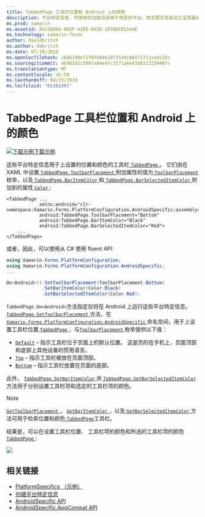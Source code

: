 ```yaml
---
title: TabbedPage 工具栏位置和 Android 上的颜色
description: 平台特定信息，可使用的功能仅适用于特定的平台，而无需实现自定义呈现器或效果。 本文介绍如何使用 Android 平台的特定于您不要将 TabbedPage 上设置的位置和颜色的工具栏。
ms.prod: xamarin
ms.assetid: A5C68D6A-9A5F-42EE-845D-1E5B0CB1544E
ms.technology: xamarin-forms
author: davidbritch
ms.author: dabritch
ms.date: 07/10/2018
ms.openlocfilehash: c68b190e71f83504e20731e9c66571711ced22bc
ms.sourcegitcommit: 4b402d1c508fa84e4fc3171a6e43b811323948fc
ms.translationtype: MT
ms.contentlocale: zh-CN
ms.lasthandoff: 04/23/2019
ms.locfileid: "61361201"
---
```

# <a name="tabbedpage-toolbar-placement-and-color-on-android"></a>TabbedPage 工具栏位置和 Android 上的颜色

[![下载示例](~/media/shared/download.png)下载示例](https://developer.xamarin.com/samples/xamarin-forms/userinterface/platformspecifics/)

这些平台特定信息用于上设置的位置和颜色的工具栏[ `TabbedPage` ](xref:Xamarin.Forms.TabbedPage)。 它们由在 XAML 中设置[ `TabbedPage.ToolbarPlacement` ](xref:Xamarin.Forms.PlatformConfiguration.AndroidSpecific.TabbedPage.ToolbarPlacementProperty)附加属性的值为[ `ToolbarPlacement` ](xref:Xamarin.Forms.PlatformConfiguration.AndroidSpecific.ToolbarPlacement)枚举，以及[ `TabbedPage.BarItemColor` ](xref:Xamarin.Forms.PlatformConfiguration.AndroidSpecific.TabbedPage.BarItemColorProperty)和[ `TabbedPage.BarSelectedItemColor` ](xref:Xamarin.Forms.PlatformConfiguration.AndroidSpecific.TabbedPage.BarSelectedItemColorProperty)附加到的属性[ `Color` ](xref:Xamarin.Forms.Color):

```xaml
<TabbedPage ...
            xmlns:android="clr-namespace:Xamarin.Forms.PlatformConfiguration.AndroidSpecific;assembly=Xamarin.Forms.Core"
            android:TabbedPage.ToolbarPlacement="Bottom"
            android:TabbedPage.BarItemColor="Black"
            android:TabbedPage.BarSelectedItemColor="Red">
    ...
</TabbedPage>
```

或者，因此，可以使用从 C# 使用 fluent API:

```csharp
using Xamarin.Forms.PlatformConfiguration;
using Xamarin.Forms.PlatformConfiguration.AndroidSpecific;
...

On<Android>().SetToolbarPlacement(ToolbarPlacement.Bottom)
             .SetBarItemColor(Color.Black)
             .SetBarSelectedItemColor(Color.Red);
```

`TabbedPage.On<Android>`方法指定仅将在 Android 上运行这些平台特定信息。 [ `TabbedPage.SetToolbarPlacement` ](xref:Xamarin.Forms.PlatformConfiguration.AndroidSpecific.TabbedPage.SetToolbarPlacement(Xamarin.Forms.IPlatformElementConfiguration{Xamarin.Forms.PlatformConfiguration.Android,Xamarin.Forms.TabbedPage},Xamarin.Forms.PlatformConfiguration.AndroidSpecific.ToolbarPlacement))方法，在[ `Xamarin.Forms.PlatformConfiguration.AndroidSpecific` ](xref:Xamarin.Forms.PlatformConfiguration.AndroidSpecific)命名空间，用于上设置工具栏位置[ `TabbedPage` ](xref:Xamarin.Forms.TabbedPage)，与[`ToolbarPlacement` ](xref:Xamarin.Forms.PlatformConfiguration.AndroidSpecific.ToolbarPlacement)枚举提供以下值：

- [`Default`](xref:Xamarin.Forms.PlatformConfiguration.AndroidSpecific.ToolbarPlacement.Default) – 指示工具栏位于页面上的默认位置。 这是页的在手机上，页面顶部和底部上其他设备的惯用语言。
- [`Top`](xref:Xamarin.Forms.PlatformConfiguration.AndroidSpecific.ToolbarPlacement.Top) – 指示工具栏被放在页面顶部。
- [`Bottom`](xref:Xamarin.Forms.PlatformConfiguration.AndroidSpecific.ToolbarPlacement.Bottom) – 指示工具栏放置在页面的底部。

此外， [ `TabbedPage.SetBarItemColor` ](xref:Xamarin.Forms.PlatformConfiguration.AndroidSpecific.TabbedPage.SetBarItemColor(Xamarin.Forms.IPlatformElementConfiguration{Xamarin.Forms.PlatformConfiguration.Android,Xamarin.Forms.TabbedPage},Xamarin.Forms.Color))并[ `TabbedPage.SetBarSelectedItemColor` ](xref:Xamarin.Forms.PlatformConfiguration.AndroidSpecific.TabbedPage.SetBarSelectedItemColor(Xamarin.Forms.IPlatformElementConfiguration{Xamarin.Forms.PlatformConfiguration.Android,Xamarin.Forms.TabbedPage},Xamarin.Forms.Color))方法用于分别设置工具栏项和选定的工具栏项的颜色。

> [!NOTE]
> [ `GetToolbarPlacement` ](xref:Xamarin.Forms.PlatformConfiguration.AndroidSpecific.TabbedPage.GetToolbarPlacement(Xamarin.Forms.IPlatformElementConfiguration{Xamarin.Forms.PlatformConfiguration.Android,Xamarin.Forms.TabbedPage}))， [ `GetBarItemColor` ](xref:Xamarin.Forms.PlatformConfiguration.AndroidSpecific.TabbedPage.GetBarItemColor(Xamarin.Forms.IPlatformElementConfiguration{Xamarin.Forms.PlatformConfiguration.Android,Xamarin.Forms.TabbedPage}))，以及[ `GetBarSelectedItemColor` ](xref:Xamarin.Forms.PlatformConfiguration.AndroidSpecific.TabbedPage.GetBarSelectedItemColor(Xamarin.Forms.IPlatformElementConfiguration{Xamarin.Forms.PlatformConfiguration.Android,Xamarin.Forms.TabbedPage}))方法可用于检索位置和颜色[ `TabbedPage`](xref:Xamarin.Forms.TabbedPage)工具栏。

结果是，可以在设置工具栏位置、 工具栏项的颜色和所选的工具栏项的颜色[ `TabbedPage` ](xref:Xamarin.Forms.TabbedPage):

![](tabbedpage-toolbar-placement-color-images/tabbedpage-toolbar-placement.png)

## <a name="related-links"></a>相关链接

- [PlatformSpecifics （示例）](https://developer.xamarin.com/samples/xamarin-forms/userinterface/platformspecifics/)
- [创建平台特定信息](~/xamarin-forms/platform/platform-specifics/index.md#creating-platform-specifics)
- [AndroidSpecific API](xref:Xamarin.Forms.PlatformConfiguration.AndroidSpecific)
- [AndroidSpecific.AppCompat API](xref:Xamarin.Forms.PlatformConfiguration.AndroidSpecific.AppCompat)
